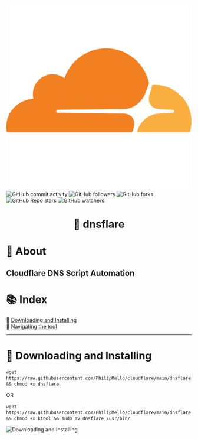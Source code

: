 <img src="assets/images/cloudflare-logo-512px.png" align="right">

![GitHub commit activity](https://img.shields.io/github/commit-activity/t/philipmello/cloudflare?style=for-the-badge&logo=github&logoSize=auto&labelColor=%238000ff&color=%23bf00ff)
![GitHub followers](https://img.shields.io/github/followers/philipmello?style=for-the-badge&labelColor=%2300bfff&color=%23bf00ff)
![GitHub forks](https://img.shields.io/github/forks/philipmello/cloudflare?style=for-the-badge&labelColor=%2300bfff&color=%23bf00ff)
![GitHub Repo stars](https://img.shields.io/github/stars/philipmello/cloudflare?style=for-the-badge&labelColor=%23bf00ff)
![GitHub watchers](https://img.shields.io/github/watchers/philipmello/cloudflare?style=for-the-badge&labelColor=%23bf00ff&link=https%3A%2F%2Fgithub.com%2FPhilipMello%2Fcloudflare%2Fwatchers)


# <p align="center">🔧 dnsflare</p>

# 📝 About
## Cloudflare DNS Script Automation

# 📚 Index
🔖 [Downloading and Installing](#-downloading-and-installing)<br>
🔖 [Navigating the tool](#-navigating-the-tool)<br>

---
# 🔧 Downloading and Installing

```
wget https://raw.githubusercontent.com/PhilipMello/cloudflare/main/dnsflare && chmod +x dnsflare
```
OR
```
wget https://raw.githubusercontent.com/PhilipMello/cloudflare/main/dnsflare && chmod +x ktool && sudo mv dnsflare /usr/bin/
```

![Downloading and Installing](assets/images/dnsflare.gif)